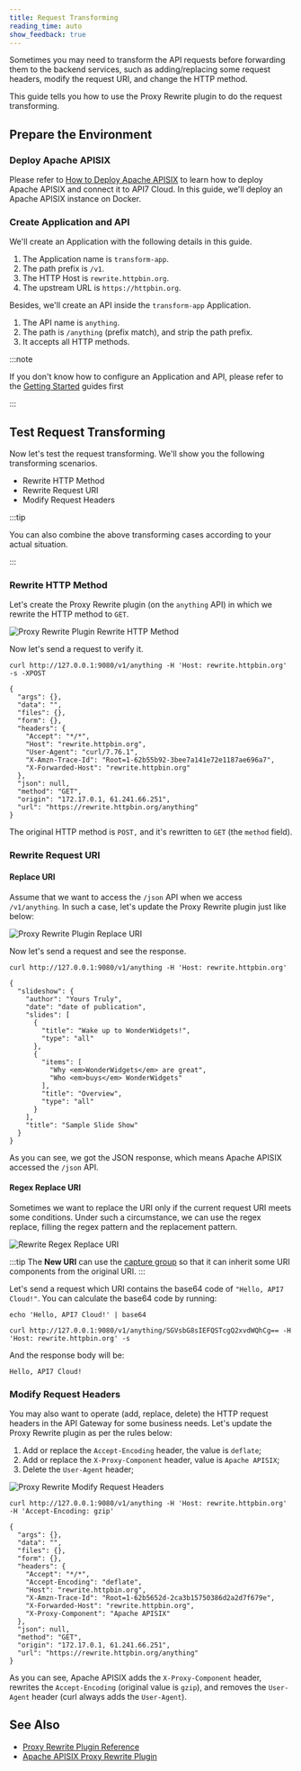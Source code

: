 ```yaml
---
title: Request Transforming
reading_time: auto
show_feedback: true
---
```


Sometimes you may need to transform the API requests before forwarding them to the backend services, such as adding/replacing some
request headers, modify the request URI, and change the HTTP method.

This guide tells you how to use the Proxy Rewrite plugin to do the request transforming.

Prepare the Environment
-----------------------

### Deploy Apache APISIX

Please refer to [How to Deploy Apache APISIX](../product/how-to-deploy-apache-apisix.md) to learn how to deploy
Apache APISIX and connect it to API7 Cloud. In this guide, we'll deploy an Apache APISIX instance on Docker.

### Create Application and API

We'll create an Application with the following details in this guide.

1. The Application name is `transform-app`.
2. The path prefix is `/v1`.
3. The HTTP Host is `rewrite.httpbin.org`.
4. The upstream URL is `https://httpbin.org`.

Besides, we'll create an API inside the `transform-app` Application.

1. The API name is `anything`.
2. The path is `/anything` (prefix match), and strip the path prefix.
3. It accepts all HTTP methods.

:::note

If you don't know how to configure an Application and API, please refer to the [Getting Started](../../getting-started) guides first

:::

Test Request Transforming
-------------------------

Now let's test the request transforming. We'll show you the following transforming scenarios.

* Rewrite HTTP Method
* Rewrite Request URI
* Modify Request Headers

:::tip

You can also combine the above transforming cases according to your actual situation.

:::

### Rewrite HTTP Method

Let's create the Proxy Rewrite plugin (on the `anything` API) in which we rewrite the HTTP method to `GET`.

![Proxy Rewrite Plugin Rewrite HTTP Method](https://static.apiseven.com/2023/01/03/63b3dec90bcd0.png)

Now let's send a request to verify it.

```shell
curl http://127.0.0.1:9080/v1/anything -H 'Host: rewrite.httpbin.org' -s -XPOST
```

```shell
{
  "args": {},
  "data": "",
  "files": {},
  "form": {},
  "headers": {
    "Accept": "*/*",
    "Host": "rewrite.httpbin.org",
    "User-Agent": "curl/7.76.1",
    "X-Amzn-Trace-Id": "Root=1-62b55b92-3bee7a141e72e1187ae696a7",
    "X-Forwarded-Host": "rewrite.httpbin.org"
  },
  "json": null,
  "method": "GET",
  "origin": "172.17.0.1, 61.241.66.251",
  "url": "https://rewrite.httpbin.org/anything"
}
```

The original HTTP method is `POST,` and it's rewritten to `GET` (the `method` field).

### Rewrite Request URI

#### Replace URI

Assume that we want to access the `/json` API when we access `/v1/anything`. In such a case, let's update the
Proxy Rewrite plugin just like below:

![Proxy Rewrite Plugin Replace URI](https://static.apiseven.com/2023/01/03/63b3dec83bf7e.png)

Now let's send a request and see the response.

```shell
curl http://127.0.0.1:9080/v1/anything -H 'Host: rewrite.httpbin.org'
```

```shell
{
  "slideshow": {
    "author": "Yours Truly",
    "date": "date of publication",
    "slides": [
      {
        "title": "Wake up to WonderWidgets!",
        "type": "all"
      },
      {
        "items": [
          "Why <em>WonderWidgets</em> are great",
          "Who <em>buys</em> WonderWidgets"
        ],
        "title": "Overview",
        "type": "all"
      }
    ],
    "title": "Sample Slide Show"
  }
}
```

As you can see, we got the JSON response, which means Apache APISIX accessed the `/json` API.

#### Regex Replace URI

Sometimes we want to replace the URI only if the current request URI meets some conditions. Under such a circumstance, we
can use the regex replace, filling the regex pattern and the replacement pattern.

![Rewrite Regex Replace URI](https://static.apiseven.com/2023/01/03/63b3dec757bd5.png)

:::tip
The **New URI** can use the [capture group](https://developer.mozilla.org/en-US/docs/Web/JavaScript/Guide/Regular_Expressions/Groups_and_Ranges#using_groups) so that
it can inherit some URI components from the original URI.
:::

Let's send a request which URI contains the base64 code of `"Hello, API7 Cloud!"`. You can calculate the base64 code by running:

```shell
echo 'Hello, API7 Cloud!' | base64
```

```shell
curl http://127.0.0.1:9080/v1/anything/SGVsbG8sIEFQSTcgQ2xvdWQhCg== -H 'Host: rewrite.httpbin.org' -s
```

And the response body will be:

```shell
Hello, API7 Cloud!
```

### Modify Request Headers

You may also want to operate (add, replace, delete) the HTTP request headers in the API Gateway for some business needs. Let's update the
Proxy Rewrite plugin as per the rules below:

1. Add or replace the `Accept-Encoding` header, the value is `deflate`;
2. Add or replace the `X-Proxy-Component` header, value is `Apache APISIX`;
3. Delete the `User-Agent` header;

![Proxy Rewrite Modify Request Headers](https://static.apiseven.com/2023/01/03/63b3dec64db38.png)

```shell
curl http://127.0.0.1:9080/v1/anything -H 'Host: rewrite.httpbin.org' -H 'Accept-Encoding: gzip'
```

```shell
{
  "args": {},
  "data": "",
  "files": {},
  "form": {},
  "headers": {
    "Accept": "*/*",
    "Accept-Encoding": "deflate",
    "Host": "rewrite.httpbin.org",
    "X-Amzn-Trace-Id": "Root=1-62b5652d-2ca3b15750386d2a2d7f679e",
    "X-Forwarded-Host": "rewrite.httpbin.org",
    "X-Proxy-Component": "Apache APISIX"
  },
  "json": null,
  "method": "GET",
  "origin": "172.17.0.1, 61.241.66.251",
  "url": "https://rewrite.httpbin.org/anything"
}
```

As you can see, Apache APISIX adds the `X-Proxy-Component` header, rewrites the `Accept-Encoding` (original value is `gzip`), and removes the
`User-Agent` header (curl always adds the `User-Agent`).

See Also
--------

* [Proxy Rewrite Plugin Reference](../../references/plugins/traffic-management/proxy-rewrite.md)
* [Apache APISIX Proxy Rewrite Plugin](https://apisix.apache.org/docs/apisix/plugins/proxy-rewrite/)
